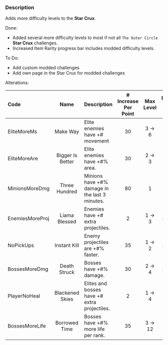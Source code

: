﻿### Description
Adds more difficulty levels to the **Star Crux**.

Done:
- Added several more difficulty levels to most if not all `The Outer Circle` **Star Crux** challenges.
- Increased Item Rarity progress bar includes modded difficulty levels.

To Do:
- Add custom modded challenges
- Add own page in the Star Crux for modded challenges


Alterations:

| Code            |       Name       | Description                                    | # Increase Per Point | Max Level | Points Per Level |
|:----------------|:----------------:|:-----------------------------------------------|:--------------------:|:---------:|:----------------:|
| EliteMoreMs     |     Make Way     | Elite enemies have +# movement                 |          30          |  3 -> 6   |        2         |
| EliteMoreAre    | Bigger Is Better | Elite enemies have +#% area.                   |          30          |  2 -> 3   |        1         |
| MinionsMoreDmg  |  Three Hundred   | Minions have +#% damage in the last 3 minutes. |          80          |     1     |        3         |
| EnemiesMoreProj |  Liama Blessed   | Enemies have +# extra projectiles.             |          2           |  1 -> 3   |      3 -> 5      |
| NoPickUps       |   Instant Kill   | Enemy projectiles are +#% faster.              |          35          |  1 -> 2   |      2 -> 3      |
| BossesMoreDmg   |   Death Struck   | Bosses have +#% damage.                        |          30          |  2 -> 4   |      2 -> 3      |
| PlayerNoHeal    | Blackened Skies  | Elites and bosses have +# extra projectiles.   |          2           |  1 -> 4   |        4         |
| BossesMoreLife  |  Borrowed Time   | Bosses have +#% more life per rank.            |          35          |  3 -> 12  |        2         |

